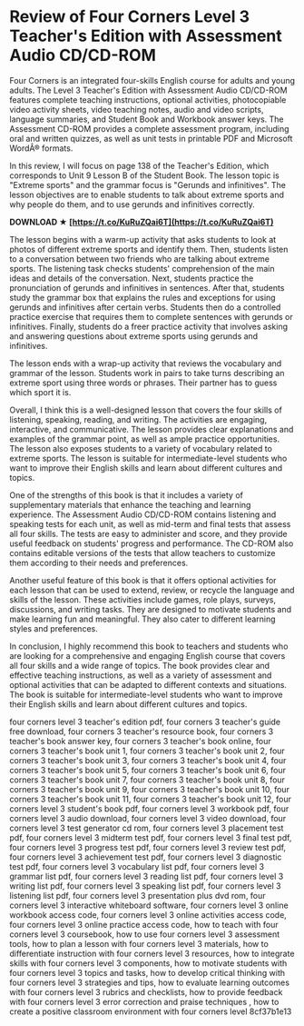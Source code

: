 # Review of Four Corners Level 3 Teacher's Edition with Assessment Audio CD/CD-ROM
 
Four Corners is an integrated four-skills English course for adults and young adults. The Level 3 Teacher's Edition with Assessment Audio CD/CD-ROM features complete teaching instructions, optional activities, photocopiable video activity sheets, video teaching notes, audio and video scripts, language summaries, and Student Book and Workbook answer keys. The Assessment CD-ROM provides a complete assessment program, including oral and written quizzes, as well as unit tests in printable PDF and Microsoft WordÂ® formats.
 
In this review, I will focus on page 138 of the Teacher's Edition, which corresponds to Unit 9 Lesson B of the Student Book. The lesson topic is "Extreme sports" and the grammar focus is "Gerunds and infinitives". The lesson objectives are to enable students to talk about extreme sports and why people do them, and to use gerunds and infinitives correctly.
 
**DOWNLOAD ★ [https://t.co/KuRuZQai6T](https://t.co/KuRuZQai6T)**


 
The lesson begins with a warm-up activity that asks students to look at photos of different extreme sports and identify them. Then, students listen to a conversation between two friends who are talking about extreme sports. The listening task checks students' comprehension of the main ideas and details of the conversation. Next, students practice the pronunciation of gerunds and infinitives in sentences. After that, students study the grammar box that explains the rules and exceptions for using gerunds and infinitives after certain verbs. Students then do a controlled practice exercise that requires them to complete sentences with gerunds or infinitives. Finally, students do a freer practice activity that involves asking and answering questions about extreme sports using gerunds and infinitives.
 
The lesson ends with a wrap-up activity that reviews the vocabulary and grammar of the lesson. Students work in pairs to take turns describing an extreme sport using three words or phrases. Their partner has to guess which sport it is.
 
Overall, I think this is a well-designed lesson that covers the four skills of listening, speaking, reading, and writing. The activities are engaging, interactive, and communicative. The lesson provides clear explanations and examples of the grammar point, as well as ample practice opportunities. The lesson also exposes students to a variety of vocabulary related to extreme sports. The lesson is suitable for intermediate-level students who want to improve their English skills and learn about different cultures and topics.
  
One of the strengths of this book is that it includes a variety of supplementary materials that enhance the teaching and learning experience. The Assessment Audio CD/CD-ROM contains listening and speaking tests for each unit, as well as mid-term and final tests that assess all four skills. The tests are easy to administer and score, and they provide useful feedback on students' progress and performance. The CD-ROM also contains editable versions of the tests that allow teachers to customize them according to their needs and preferences.
 
Another useful feature of this book is that it offers optional activities for each lesson that can be used to extend, review, or recycle the language and skills of the lesson. These activities include games, role plays, surveys, discussions, and writing tasks. They are designed to motivate students and make learning fun and meaningful. They also cater to different learning styles and preferences.
 
In conclusion, I highly recommend this book to teachers and students who are looking for a comprehensive and engaging English course that covers all four skills and a wide range of topics. The book provides clear and effective teaching instructions, as well as a variety of assessment and optional activities that can be adapted to different contexts and situations. The book is suitable for intermediate-level students who want to improve their English skills and learn about different cultures and topics.
 
four corners level 3 teacher's edition pdf,  four corners 3 teacher's guide free download,  four corners 3 teacher's resource book,  four corners 3 teacher's book answer key,  four corners 3 teacher's book online,  four corners 3 teacher's book unit 1,  four corners 3 teacher's book unit 2,  four corners 3 teacher's book unit 3,  four corners 3 teacher's book unit 4,  four corners 3 teacher's book unit 5,  four corners 3 teacher's book unit 6,  four corners 3 teacher's book unit 7,  four corners 3 teacher's book unit 8,  four corners 3 teacher's book unit 9,  four corners 3 teacher's book unit 10,  four corners 3 teacher's book unit 11,  four corners 3 teacher's book unit 12,  four corners level 3 student's book pdf,  four corners level 3 workbook pdf,  four corners level 3 audio download,  four corners level 3 video download,  four corners level 3 test generator cd rom,  four corners level 3 placement test pdf,  four corners level 3 midterm test pdf,  four corners level 3 final test pdf,  four corners level 3 progress test pdf,  four corners level 3 review test pdf,  four corners level 3 achievement test pdf,  four corners level 3 diagnostic test pdf,  four corners level 3 vocabulary list pdf,  four corners level 3 grammar list pdf,  four corners level 3 reading list pdf,  four corners level 3 writing list pdf,  four corners level 3 speaking list pdf,  four corners level 3 listening list pdf,  four corners level 3 presentation plus dvd rom,  four corners level 3 interactive whiteboard software,  four corners level 3 online workbook access code,  four corners level 3 online activities access code,  four corners level 3 online practice access code,  how to teach with four corners level 3 coursebook,  how to use four corners level 3 assessment tools,  how to plan a lesson with four corners level 3 materials,  how to differentiate instruction with four corners level 3 resources,  how to integrate skills with four corners level 3 components,  how to motivate students with four corners level 3 topics and tasks,  how to develop critical thinking with four corners level 3 strategies and tips,  how to evaluate learning outcomes with four corners level 3 rubrics and checklists,  how to provide feedback with four corners level 3 error correction and praise techniques ,  how to create a positive classroom environment with four corners level
 8cf37b1e13
 
